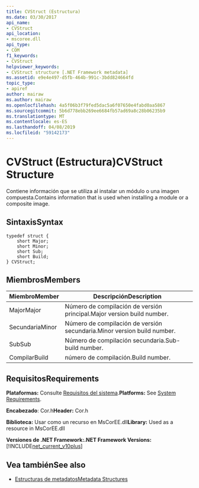 ```yaml
---
title: CVStruct (Estructura)
ms.date: 03/30/2017
api_name:
- CVStruct
api_location:
- mscoree.dll
api_type:
- COM
f1_keywords:
- CVStruct
helpviewer_keywords:
- CVStruct structure [.NET Framework metadata]
ms.assetid: e9e4e497-d5fb-464b-991c-3bdd824664fd
topic_type:
- apiref
author: mairaw
ms.author: mairaw
ms.openlocfilehash: 4a5f06b3f79fed5dac5a6f07650e4fabd0aa5867
ms.sourcegitcommit: 5b6d778ebb269ee6684fb57ad69a8c28b06235b9
ms.translationtype: MT
ms.contentlocale: es-ES
ms.lasthandoff: 04/08/2019
ms.locfileid: "59142173"
---
```

# <a name="cvstruct-structure"></a><span data-ttu-id="ab45c-102">CVStruct (Estructura)</span><span class="sxs-lookup"><span data-stu-id="ab45c-102">CVStruct Structure</span></span>
<span data-ttu-id="ab45c-103">Contiene información que se utiliza al instalar un módulo o una imagen compuesta.</span><span class="sxs-lookup"><span data-stu-id="ab45c-103">Contains information that is used when installing a module or a composite image.</span></span>  
  
## <a name="syntax"></a><span data-ttu-id="ab45c-104">Sintaxis</span><span class="sxs-lookup"><span data-stu-id="ab45c-104">Syntax</span></span>  
  
```  
typedef struct {  
    short Major;  
    short Minor;  
    short Sub;  
    short Build;  
} CVStruct;  
```  
  
## <a name="members"></a><span data-ttu-id="ab45c-105">Miembros</span><span class="sxs-lookup"><span data-stu-id="ab45c-105">Members</span></span>  
  
|<span data-ttu-id="ab45c-106">Miembro</span><span class="sxs-lookup"><span data-stu-id="ab45c-106">Member</span></span>|<span data-ttu-id="ab45c-107">Descripción</span><span class="sxs-lookup"><span data-stu-id="ab45c-107">Description</span></span>|  
|------------|-----------------|  
|<span data-ttu-id="ab45c-108">Major</span><span class="sxs-lookup"><span data-stu-id="ab45c-108">Major</span></span>|<span data-ttu-id="ab45c-109">Número de compilación de versión principal.</span><span class="sxs-lookup"><span data-stu-id="ab45c-109">Major version build number.</span></span>|  
|<span data-ttu-id="ab45c-110">Secundaria</span><span class="sxs-lookup"><span data-stu-id="ab45c-110">Minor</span></span>|<span data-ttu-id="ab45c-111">Número de compilación de versión secundaria.</span><span class="sxs-lookup"><span data-stu-id="ab45c-111">Minor version build number.</span></span>|  
|<span data-ttu-id="ab45c-112">Sub</span><span class="sxs-lookup"><span data-stu-id="ab45c-112">Sub</span></span>|<span data-ttu-id="ab45c-113">Número de compilación secundaria.</span><span class="sxs-lookup"><span data-stu-id="ab45c-113">Sub-build number.</span></span>|  
|<span data-ttu-id="ab45c-114">Compilar</span><span class="sxs-lookup"><span data-stu-id="ab45c-114">Build</span></span>|<span data-ttu-id="ab45c-115">número de compilación.</span><span class="sxs-lookup"><span data-stu-id="ab45c-115">Build number.</span></span>|  
  
## <a name="requirements"></a><span data-ttu-id="ab45c-116">Requisitos</span><span class="sxs-lookup"><span data-stu-id="ab45c-116">Requirements</span></span>  
 <span data-ttu-id="ab45c-117">**Plataformas:** Consulte [Requisitos del sistema](../../../../docs/framework/get-started/system-requirements.md).</span><span class="sxs-lookup"><span data-stu-id="ab45c-117">**Platforms:** See [System Requirements](../../../../docs/framework/get-started/system-requirements.md).</span></span>  
  
 <span data-ttu-id="ab45c-118">**Encabezado**: Cor.h</span><span class="sxs-lookup"><span data-stu-id="ab45c-118">**Header:** Cor.h</span></span>  
  
 <span data-ttu-id="ab45c-119">**Biblioteca:** Usar como un recurso en MsCorEE.dll</span><span class="sxs-lookup"><span data-stu-id="ab45c-119">**Library:** Used as a resource in MsCorEE.dll</span></span>  
  
 **<span data-ttu-id="ab45c-120">Versiones de .NET Framework:</span><span class="sxs-lookup"><span data-stu-id="ab45c-120">.NET Framework Versions:</span></span>** [!INCLUDE[net_current_v10plus](../../../../includes/net-current-v10plus-md.md)]  
  
## <a name="see-also"></a><span data-ttu-id="ab45c-121">Vea también</span><span class="sxs-lookup"><span data-stu-id="ab45c-121">See also</span></span>

- [<span data-ttu-id="ab45c-122">Estructuras de metadatos</span><span class="sxs-lookup"><span data-stu-id="ab45c-122">Metadata Structures</span></span>](../../../../docs/framework/unmanaged-api/metadata/metadata-structures.md)
